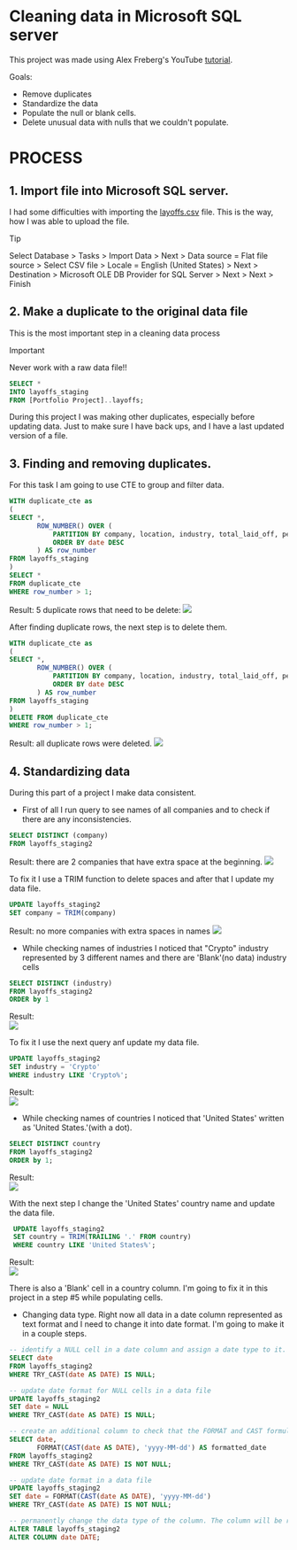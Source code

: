 # Cleaning data in Microsoft SQL server ##
 
This project was made using Alex Freberg's YouTube [tutorial](https://www.youtube.com/watch?v=4UltKCnnnTA).


Goals:
- Remove duplicates
- Standardize the data
- Populate the null or blank cells.
- Delete unusual data with nulls that we couldn't populate.

# PROCESS

## 1. Import file into Microsoft SQL server.

I had some difficulties with importing the [layoffs.csv](https://github.com/VictoriaStetskevych/projects_from_internet/blob/main/01_layoffs_alex_the_analyst/layoffs.csv) file. 
This is the way, how I was able to upload the file.

> [!TIP]
> Select Database > Tasks > Import Data > Next > Data source = Flat file source > Select CSV file > Locale = English (United States)  > Next > Destination > Microsoft OLE DB Provider for SQL Server > Next > Next > Finish

## 2. Make a duplicate to the original data file

This is the most important step in a cleaning data process  
> [!IMPORTANT]
> Never work with a raw data file!!

```sql
SELECT *
INTO layoffs_staging
FROM [Portfolio Project]..layoffs;
```

During this project I was making other duplicates, especially before updating data. Just to make sure I have back ups, and I have a last updated version of a file.

## 3. Finding and removing duplicates.
For this task I am going to use CTE to group and filter data.

```sql
WITH duplicate_cte as
(
SELECT *,
       ROW_NUMBER() OVER (
           PARTITION BY company, location, industry, total_laid_off, percentage_laid_off, date, stage, country, funds_raised_millions
           ORDER BY date DESC
       ) AS row_number
FROM layoffs_staging
)
SELECT *
FROM duplicate_cte
WHERE row_number > 1;
```
Result: 5 duplicate rows that need to be delete:
![](https://raw.githubusercontent.com/VictoriaStetskevych/projects_from_internet/refs/heads/main/01_layoffs_alex_the_analyst/images/01_duplicates.png)

After finding duplicate rows, the next step is to delete them.
```sql
WITH duplicate_cte as
(
SELECT *,
       ROW_NUMBER() OVER (
           PARTITION BY company, location, industry, total_laid_off, percentage_laid_off, date, stage, country, funds_raised_millions
           ORDER BY date DESC
       ) AS row_number
FROM layoffs_staging
)
DELETE FROM duplicate_cte
WHERE row_number > 1;
```
Result: all duplicate rows were deleted.
![](https://raw.githubusercontent.com/VictoriaStetskevych/projects_from_internet/refs/heads/main/01_layoffs_alex_the_analyst/images/02_dulicates_fixed.png)

## 4. Standardizing data

During this part of a project I make data consistent.

- First of all I run query to see names of all companies and to check if there are any inconsistencies. 
```sql
SELECT DISTINCT (company)
FROM layoffs_staging2
```
Result: there are 2 companies that have extra space at the beginning. 
![](https://raw.githubusercontent.com/VictoriaStetskevych/projects_from_internet/refs/heads/main/01_layoffs_alex_the_analyst/images/03_company.png)

To fix it I use a TRIM function to delete spaces and after that I update my data file.
```sql
UPDATE layoffs_staging2
SET company = TRIM(company)
```
Result: no more companies with extra spaces in names
![](https://raw.githubusercontent.com/VictoriaStetskevych/projects_from_internet/refs/heads/main/01_layoffs_alex_the_analyst/images/04_company_fixed.png)

- While checking names of industries I noticed that "Crypto" industry represented by 3 different names and there are 'Blank'(no data) industry cells 
```sql
SELECT DISTINCT (industry)
FROM layoffs_staging2
ORDER by 1
``` 
Result:                           
![](https://raw.githubusercontent.com/VictoriaStetskevych/projects_from_internet/refs/heads/main/01_layoffs_alex_the_analyst/images/05_industries.png)

To fix it I use the next query anf update my data file.
```sql
UPDATE layoffs_staging2
SET industry = 'Crypto'
WHERE industry LIKE 'Crypto%';
```
Result:                           
![](https://raw.githubusercontent.com/VictoriaStetskevych/projects_from_internet/refs/heads/main/01_layoffs_alex_the_analyst/images/06_industries_fixed.png)

- While checking names of countries I noticed that 'United States' written as 'United States.'(with a dot). 
```sql
SELECT DISTINCT country
FROM layoffs_staging2
ORDER by 1;
```
Result:                             
![](https://raw.githubusercontent.com/VictoriaStetskevych/projects_from_internet/refs/heads/main/01_layoffs_alex_the_analyst/images/07_country.png)

With the next step I change the 'United States' country name and update the data file. 
```sql
 UPDATE layoffs_staging2
 SET country = TRIM(TRAILING '.' FROM country)
 WHERE country LIKE 'United States%';
``` 
Result:                                 
![](https://raw.githubusercontent.com/VictoriaStetskevych/projects_from_internet/refs/heads/main/01_layoffs_alex_the_analyst/images/08_country_fixed.png)

There is also a 'Blank' cell in a country column. I'm going to fix it in this project in a step #5 while populating cells. 

- Changing data type.
Right now all data in a date column represented as text format and I need to change it into date format.
I'm going to make it in a couple steps.  
```sql
-- identify a NULL cell in a date column and assign a date type to it.
SELECT date
FROM layoffs_staging2
WHERE TRY_CAST(date AS DATE) IS NULL;

-- update date format for NULL cells in a data file 
UPDATE layoffs_staging2
SET date = NULL
WHERE TRY_CAST(date AS DATE) IS NULL;

-- create an additional column to check that the FORMAT and CAST formulas work properly 
SELECT date,
       FORMAT(CAST(date AS DATE), 'yyyy-MM-dd') AS formatted_date
FROM layoffs_staging2
WHERE TRY_CAST(date AS DATE) IS NOT NULL;

-- update date format in a data file 
UPDATE layoffs_staging2
SET date = FORMAT(CAST(date AS DATE), 'yyyy-MM-dd') 
WHERE TRY_CAST(date AS DATE) IS NOT NULL;

-- permanently change the data type of the column. The column will be recognized as a DATE type in the database schema.
ALTER TABLE layoffs_staging2
ALTER COLUMN date DATE;
```

